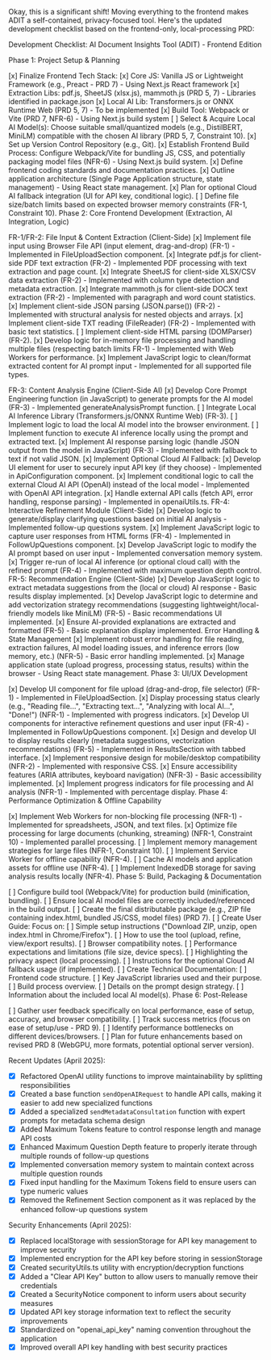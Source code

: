 Okay, this is a significant shift! Moving everything to the frontend makes ADIT a self-contained, privacy-focused tool. Here's the updated development checklist based on the frontend-only, local-processing PRD:

Development Checklist: AI Document Insights Tool (ADIT) - Frontend Edition

Phase 1: Project Setup & Planning

[x] Finalize Frontend Tech Stack:
[x] Core JS: Vanilla JS or Lightweight Framework (e.g., Preact - PRD 7) - Using Next.js React framework
[x] Extraction Libs: pdf.js, SheetJS (xlsx.js), mammoth.js (PRD 5, 7) - Libraries identified in package.json
[x] Local AI Lib: Transformers.js or ONNX Runtime Web (PRD 5, 7) - To be implemented
[x] Build Tool: Webpack or Vite (PRD 7, NFR-6) - Using Next.js build system
[ ] Select & Acquire Local AI Model(s): Choose suitable small/quantized models (e.g., DistilBERT, MiniLM) compatible with the chosen AI library (PRD 5, 7, Constraint 10).
[x] Set up Version Control Repository (e.g., Git).
[x] Establish Frontend Build Process: Configure Webpack/Vite for bundling JS, CSS, and potentially packaging model files (NFR-6) - Using Next.js build system.
[x] Define frontend coding standards and documentation practices.
[x] Outline application architecture (Single Page Application structure, state management) - Using React state management.
[x] Plan for optional Cloud AI fallback integration (UI for API key, conditional logic).
[ ] Define file size/batch limits based on expected browser memory constraints (FR-1, Constraint 10).
Phase 2: Core Frontend Development (Extraction, AI Integration, Logic)

FR-1/FR-2: File Input & Content Extraction (Client-Side)
[x] Implement file input using Browser File API (input element, drag-and-drop) (FR-1) - Implemented in FileUploadSection component.
[x] Integrate pdf.js for client-side PDF text extraction (FR-2) - Implemented PDF processing with text extraction and page count.
[x] Integrate SheetJS for client-side XLSX/CSV data extraction (FR-2) - Implemented with column type detection and metadata extraction.
[x] Integrate mammoth.js for client-side DOCX text extraction (FR-2) - Implemented with paragraph and word count statistics.
[x] Implement client-side JSON parsing (JSON.parse()) (FR-2) - Implemented with structural analysis for nested objects and arrays.
[x] Implement client-side TXT reading (FileReader) (FR-2) - Implemented with basic text statistics.
[ ] Implement client-side HTML parsing (DOMParser) (FR-2).
[x] Develop logic for in-memory file processing and handling multiple files (respecting batch limits FR-1) - Implemented with Web Workers for performance.
[x] Implement JavaScript logic to clean/format extracted content for AI prompt input - Implemented for all supported file types.

FR-3: Content Analysis Engine (Client-Side AI)
[x] Develop Core Prompt Engineering function (in JavaScript) to generate prompts for the AI model (FR-3) - Implemented generateAnalysisPrompt function.
[ ] Integrate Local AI Inference Library (Transformers.js/ONNX Runtime Web) (FR-3).
[ ] Implement logic to load the local AI model into the browser environment.
[ ] Implement function to execute AI inference locally using the prompt and extracted text.
[x] Implement AI response parsing logic (handle JSON output from the model in JavaScript) (FR-3) - Implemented with fallback to text if not valid JSON.
[x] Implement Optional Cloud AI Fallback:
[x] Develop UI element for user to securely input API key (if they choose) - Implemented in ApiConfiguration component.
[x] Implement conditional logic to call the external Cloud AI API (OpenAI) instead of the local model - Implemented with OpenAI API integration.
[x] Handle external API calls (fetch API, error handling, response parsing) - Implemented in openaiUtils.ts.
FR-4: Interactive Refinement Module (Client-Side)
[x] Develop logic to generate/display clarifying questions based on initial AI analysis - Implemented follow-up questions system.
[x] Implement JavaScript logic to capture user responses from HTML forms (FR-4) - Implemented in FollowUpQuestions component.
[x] Develop JavaScript logic to modify the AI prompt based on user input - Implemented conversation memory system.
[x] Trigger re-run of local AI inference (or optional cloud call) with the refined prompt (FR-4) - Implemented with maximum question depth control.
FR-5: Recommendation Engine (Client-Side)
[x] Develop JavaScript logic to extract metadata suggestions from the (local or cloud) AI response - Basic results display implemented.
[x] Develop JavaScript logic to determine and add vectorization strategy recommendations (suggesting lightweight/local-friendly models like MiniLM) (FR-5) - Basic recommendations UI implemented.
[x] Ensure AI-provided explanations are extracted and formatted (FR-5) - Basic explanation display implemented.
Error Handling & State Management
[x] Implement robust error handling for file reading, extraction failures, AI model loading issues, and inference errors (low memory, etc.) (NFR-5) - Basic error handling implemented.
[x] Manage application state (upload progress, processing status, results) within the browser - Using React state management.
Phase 3: UI/UX Development

[x] Develop UI component for file upload (drag-and-drop, file selector) (FR-1) - Implemented in FileUploadSection.
[x] Display processing status clearly (e.g., "Reading file...", "Extracting text...", "Analyzing with local AI...", "Done!") (NFR-1) - Implemented with progress indicators.
[x] Develop UI components for interactive refinement questions and user input (FR-4) - Implemented in FollowUpQuestions component.
[x] Design and develop UI to display results clearly (metadata suggestions, vectorization recommendations) (FR-5) - Implemented in ResultsSection with tabbed interface.
[x] Implement responsive design for mobile/desktop compatibility (NFR-2) - Implemented with responsive CSS.
[x] Ensure accessibility features (ARIA attributes, keyboard navigation) (NFR-3) - Basic accessibility implemented.
[x] Implement progress indicators for file processing and AI analysis (NFR-1) - Implemented with percentage display.
Phase 4: Performance Optimization & Offline Capability

[x] Implement Web Workers for non-blocking file processing (NFR-1) - Implemented for spreadsheets, JSON, and text files.
[x] Optimize file processing for large documents (chunking, streaming) (NFR-1, Constraint 10) - Implemented parallel processing.
[ ] Implement memory management strategies for large files (NFR-1, Constraint 10).
[ ] Implement Service Worker for offline capability (NFR-4).
[ ] Cache AI models and application assets for offline use (NFR-4).
[ ] Implement IndexedDB storage for saving analysis results locally (NFR-4).
Phase 5: Build, Packaging & Documentation

[ ] Configure build tool (Webpack/Vite) for production build (minification, bundling).
[ ] Ensure local AI model files are correctly included/referenced in the build output.
[ ] Create the final distributable package (e.g., ZIP file containing index.html, bundled JS/CSS, model files) (PRD 7).
[ ] Create User Guide: Focus on:
[ ] Simple setup instructions ("Download ZIP, unzip, open index.html in Chrome/Firefox").
[ ] How to use the tool (upload, refine, view/export results).
[ ] Browser compatibility notes.
[ ] Performance expectations and limitations (file size, device specs).
[ ] Highlighting the privacy aspect (local processing).
[ ] Instructions for the optional Cloud AI fallback usage (if implemented).
[ ] Create Technical Documentation:
[ ] Frontend code structure.
[ ] Key JavaScript libraries used and their purpose.
[ ] Build process overview.
[ ] Details on the prompt design strategy.
[ ] Information about the included local AI model(s).
Phase 6: Post-Release

[ ] Gather user feedback specifically on local performance, ease of setup, accuracy, and browser compatibility.
[ ] Track success metrics (focus on ease of setup/use - PRD 9).
[ ] Identify performance bottlenecks on different devices/browsers.
[ ] Plan for future enhancements based on revised PRD 8 (WebGPU, more formats, potential optional server version).

Recent Updates (April 2025):
- [x] Refactored OpenAI utility functions to improve maintainability by splitting responsibilities
- [x] Created a base function `sendOpenAIRequest` to handle API calls, making it easier to add new specialized functions
- [x] Added a specialized `sendMetadataConsultation` function with expert prompts for metadata schema design
- [x] Added Maximum Tokens feature to control response length and manage API costs
- [x] Enhanced Maximum Question Depth feature to properly iterate through multiple rounds of follow-up questions
- [x] Implemented conversation memory system to maintain context across multiple question rounds
- [x] Fixed input handling for the Maximum Tokens field to ensure users can type numeric values
- [x] Removed the Refinement Section component as it was replaced by the enhanced follow-up questions system

Security Enhancements (April 2025):
- [x] Replaced localStorage with sessionStorage for API key management to improve security
- [x] Implemented encryption for the API key before storing in sessionStorage
- [x] Created securityUtils.ts utility with encryption/decryption functions
- [x] Added a "Clear API Key" button to allow users to manually remove their credentials
- [x] Created a SecurityNotice component to inform users about security measures
- [x] Updated API key storage information text to reflect the security improvements
- [x] Standardized on "openai_api_key" naming convention throughout the application
- [x] Improved overall API key handling with best security practices